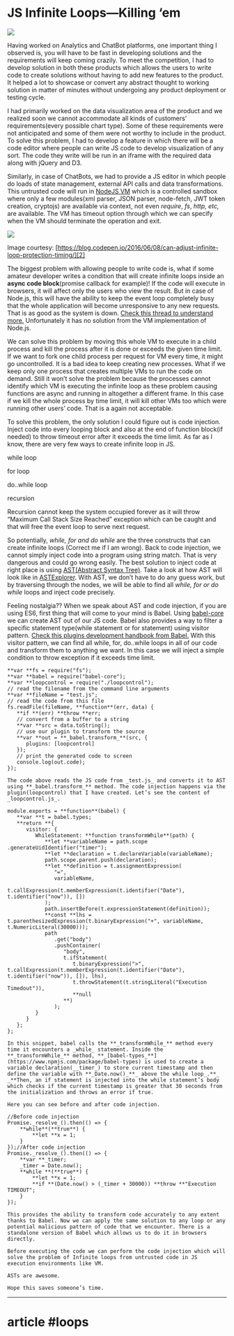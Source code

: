 # JS Infinite Loops—Killing ‘em

![][image-1]

Having worked on Analytics and ChatBot platforms, one important thing I observed is, you will have to be fast in developing solutions and the requirements will keep coming crazily. To meet the competition, I had to develop solution in both these products which allows the users to write code to create solutions without having to add new features to the product. It helped a lot to showcase or convert any abstract thought to working solution in matter of minutes without undergoing any product deployment or testing cycle.

I had primarily worked on the data visualization area of the product and we realized soon we cannot accommodate all kinds of customers’ requirements(every possible chart type). Some of these requirements were not anticipated and some of them were not worthy to include in the product. To solve this problem, I had to develop a feature in which there will be a code editor where people can write JS code to develop visualization of any sort. The code they write will be run in an iframe with the required data along with jQuery and D3.

Similarly, in case of ChatBots, we had to provide a JS editor in which people do loads of state management, external API calls and data transformations. This untrusted code will run in [NodeJS VM][1] which is a controlled sandbox where only a few modules(xml parser, JSON parser, node-fetch, JWT token creation, cryptojs) are available via context, not even *require*, *fs*, *http, etc,* are available. The VM has timeout option through which we can specify when the VM should terminate the operation and exit.

![][image-2]

Image courtesy: [https://blog.codepen.io/2016/06/08/can-adjust-infinite-loop-protection-timing/][2]

The biggest problem with allowing people to write code is, what if some amateur developer writes a condition that will create infinite loops inside an **async code block**(promise callback for example)! If the code will execute in browsers, it will affect only the users who view the result. But in case of Node.js, this will have the ability to keep the event loop completely busy that the whole application will become unresponsive to any new requests. That is as good as the system is down. [Check this thread to understand more.][3] Unfortunately it has no solution from the VM implementation of Node.js.

We can solve this problem by moving this whole VM to execute in a child process and kill the process after it is done or exceeds the given time limit. If we want to fork one child process per request for VM every time, it might go uncontrolled. It is a bad idea to keep creating new processes. What if we keep only one process that creates multiple VMs to run the code on demand. Still it won’t solve the problem because the processes cannot identify which VM is executing the infinite loop as these problem causing functions are async and running in altogether a different frame. In this case if we kill the whole process by time limit, it will kill other VMs too which were running other users’ code. That is a again not acceptable.

To solve this problem, the only solution I could figure out is code injection. Inject code into every looping block and also at the end of function block(if needed) to throw timeout error after it exceeds the time limit. As far as I know, there are very few ways to create infinite loop in JS.

while loop

for loop

do..while loop

recursion

Recursion cannot keep the system occupied forever as it will throw “Maximum Call Stack Size Reached” exception which can be caught and that will free the event loop to serve next request.

So potentially, *while, for and do while* are the three constructs that can create infinite loops (Correct me if I am wrong). Back to code injection, we cannot simply inject code into a program using string match. That is very dangerous and could go wrong easily. The best solution to inject code at right place is using [AST(Abstract Syntax Tree)][4]. Take a look at how AST will look like in [ASTExplorer][5]. With AST, we don’t have to do any guess work, but by traversing through the nodes, we will be able to find all *while, for or do while* loops and inject code precisely.

Feeling nostalgia?? When we speak about AST and code injection, if you are using ES6, first thing that will come to your mind is Babel. Using [babel-core][6] we can create AST out of our JS code. Babel also provides a way to filter a specific statement type(while statement or for statement) using visitor pattern. [Check this plugins development handbook from Babel.][7] With this visitor pattern, we can find all while, for, do..while loops in all of our code and transform them to anything we want. In this case we will inject a simple condition to throw exception if it exceeds time limit.

```
**var **fs = require("fs");  
**var **babel = require("babel-core");  
**var **loopcontrol = require("./loopcontrol");  
// read the filename from the command line arguments  
**var **fileName = "test.js";  
// read the code from this file  
fs.readFile(fileName, **function**(err, data) {  
   **if **(err) **throw **err;  
   // convert from a buffer to a string  
   **var **src = data.toString();  
   // use our plugin to transform the source  
   **var **out = **_babel.transform_**(src, {  
      plugins: [loopcontrol]  
   });  
   // print the generated code to screen  
   console.log(out.code);  
});

The code above reads the JS code from _test.js_ and converts it to AST using **_babel.transform_** method. The code injection happens via the plugin(loopcontrol) that I have created. Let’s see the content of _loopcontrol.js_.

module.exports = **function**(babel) {  
   **var **t = babel.types;  
   **return **{  
      visitor: {  
         WhileStatement: **function transformWhile**(path) {  
            **let **variableName = path.scope  
.generateUidIdentifier("timer");  
            **let **declaration = t.declareVariable(variableName);  
            path.scope.parent.push(declaration);  
            **let **definition = t.assignmentExpression(  
               "=",  
               variableName,  
               t.callExpression(t.memberExpression(t.identifier("Date"), t.identifier("now")), [])  
            );  
            path.insertBefore(t.expressionStatement(definition));  
            **const **lhs = t.parenthesizedExpression(t.binaryExpression("+", variableName, t.NumericLiteral(30000)));  
            path  
               .get("body")  
               .pushContainer(  
                  "body",  
                  t.ifStatement(  
                     t.binaryExpression(">", t.callExpression(t.memberExpression(t.identifier("Date"), t.identifier("now")), []), lhs),  
                     t.throwStatement(t.stringLiteral("Execution Timedout")),  
                     **null  
                  **)  
               );  
         }  
      }  
   };  
};

In this snippet, babel calls the **_transformWhile_** method every time it encounters a _while_ statement. Inside the **_transformWhile_** method, **_[babel-types_**](https://www.npmjs.com/package/babel-types) is used to create a variable declaration(__timer_) to store current timestamp and then define the variable with **_Date.now()_**_ above the while loop_.**_ _**Then, an if statement is injected into the while statement’s body which checks if the current timestamp is greater that 30 seconds from the initialization and throws an error if true.

Here you can see before and after code injection.

//Before code injection  
Promise._resolve_().then(() => {  
    **while**(**true**) {  
        **let **x = 1;  
    }  
});//After code injection  
Promise._resolve_().then(() => {  
    **var **_timer;  
    _timer = Date.now();  
    **while **(**true**) {  
        **let **x = 1;  
        **if **(Date.now() > (_timer + 30000)) **throw **"Execution TIMEOUT";  
    }  
});

This provides the ability to transform code accurately to any extent thanks to Babel. Now we can apply the same solution to any loop or any potential malicious pattern of code that we encounter. There is a standalone version of Babel which allows us to do it in browsers directly.

Before executing the code we can perform the code injection which will solve the problem of Infinite loops from untrusted code in JS execution environments like VM.

ASTs are awesome.

Hope this saves someone’s time.
```

----

[1]: https://nodejs.org/api/vm.html
[2]: https://blog.codepen.io/2016/06/08/can-adjust-infinite-loop-protection-timing/
[3]: https://github.com/nodejs/node/issues/3020
[4]: https://en.wikipedia.org/wiki/AST
[5]: https://astexplorer.net/
[6]: https://github.com/babel/babel/tree/master/packages/babel-core
[7]: https://github.com/thejameskyle/babel-handbook/blob/master/translations/en/plugin-handbook.md

[image-1]: https://miro.medium.com/max/1626/1*pq0y-SfP50SkKnew5lgoDA.png
[image-2]: https://miro.medium.com/max/1323/1*JgljmkkE1mprwe7O6C_Cew.png

# article #loops
